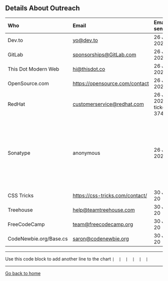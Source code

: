 ## Details About Outreach


| Who        | Email | Email sent | Response Received | Response |
|:-----------|:------|:-----------|:------------------|:---------|
| Dev.to | yo@dev.to | 26 Jun 2020 |  |  |
| GitLab | sponsorships@GitLab.com | 26 Jun 2020 |  |  |
| This Dot Modern Web | hi@thisdot.co | 26 Jun 2020 |  |  |
| OpenSource.com | https://opensource.com/contact | 26 Jun 2020 | 29 Jun |  |
| RedHat | customerservice@redhat.com | 26 Jun 2020 ticket # 374241 |  |  |
| Sonatype | anonymous | 26 Jun 2020 | 29 Jun | Links to awesome resources and stickers can be sent when the get access to the office |
| CSS Tricks | https://css-tricks.com/contact/ | 30 Jun 20 |  |  |
| Treehouse | help@teamtreehouse.com | 30 Jun 20 |  |  |
| FreeCodeCamp | team@freecodecamp.org | 30 Jun 20 |  |  |
| CodeNewbie.org/Base.cs | saron@codenewbie.org | 30 Jun 20 |  |  |



---
Use this code block to add another line to the chart `|  |  |  |  |  |`

---
[Go back to home](https://vickilanger.github.io/CodeNewbie-Kit/)
